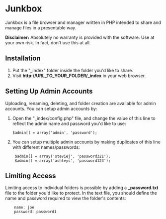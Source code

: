 # Junkbox

Junkbox is a file browser and manager written in PHP intended to share and manage files in a presentable way.

**Disclaimer:** Absolutely no warranty is provided with the software. Use at your own risk. In fact, don't use this at all.

## Installation

1. Put the "\_index" folder inside the folder you'd like to share.
2. Visit **http://URL_TO_YOUR_FOLDER/_index** in your web browser.

## Setting Up Admin Accounts

Uploading, renaming, deleting, and folder creation are available for admin accounts. You can setup admin accounts by:

1.  Open the "_index/config.php" file, and change the value of this line to reflect the admin name and password you'd like to use:
		
		$admin[] = array('admin', 'password');

2. You can setup multiple admin accounts by making duplicates of this line with different names/passwords:

		$admin[] = array('steviej', 'password321');
		$admin[] = array('ashleys', 'password123');

## Limiting Access

Limiting access to individual folders is possible by adding a **_password.txt** file to the folder you'd like to protect. In the text file, you should define the name and password required to view the folder's contents:

		name: joe
		password: password1
